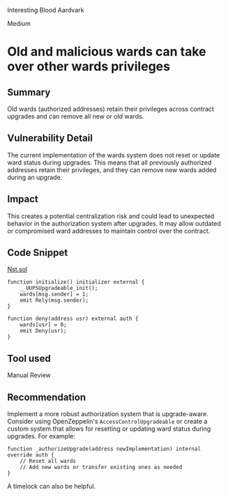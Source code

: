 Interesting Blood Aardvark

Medium

# Old and malicious wards can take over other wards privileges

## Summary
Old wards (authorized addresses) retain their privileges across contract upgrades and can remove all new or old wards.

## Vulnerability Detail
The current implementation of the wards system does not reset or update ward status during upgrades. This means that all previously authorized addresses retain their privileges, and they can remove new wards added during an upgrade.

## Impact
This creates a potential centralization risk and could lead to unexpected behavior in the authorization system after upgrades. It may allow outdated or compromised ward addresses to maintain control over the contract.

## Code Snippet
[Nst.sol](https://github.com/sherlock-audit/2024-06-makerdao-endgame/blob/main/nst/src/Nst.sol#L1)
```solidity
function initialize() initializer external {
    __UUPSUpgradeable_init();
    wards[msg.sender] = 1;
    emit Rely(msg.sender);
}

function deny(address usr) external auth {
    wards[usr] = 0;
    emit Deny(usr);
}
```

## Tool used
Manual Review

## Recommendation
Implement a more robust authorization system that is upgrade-aware. Consider using OpenZeppelin's `AccessControlUpgradeable` or create a custom system that allows for resetting or updating ward status during upgrades. For example:

```solidity
function _authorizeUpgrade(address newImplementation) internal override auth {
    // Reset all wards
    // Add new wards or transfer existing ones as needed
}
```

A timelock can also be helpful.
